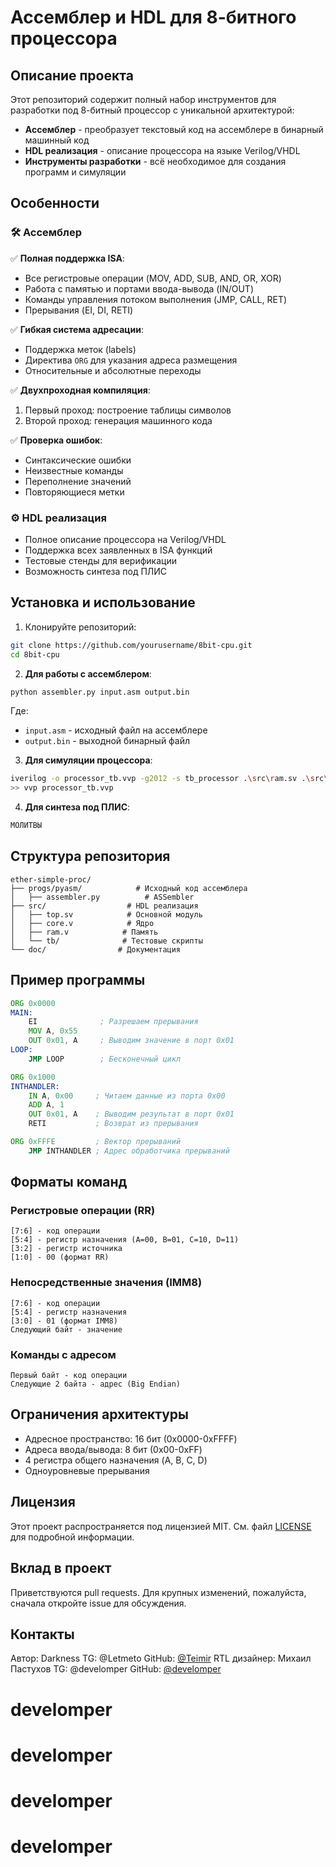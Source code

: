 # Ассемблер и HDL для 8-битного процессора

## Описание проекта

Этот репозиторий содержит полный набор инструментов для разработки под 8-битный процессор с уникальной архитектурой:

- **Ассемблер** - преобразует текстовый код на ассемблере в бинарный машинный код
- **HDL реализация** - описание процессора на языке Verilog/VHDL
- **Инструменты разработки** - всё необходимое для создания программ и симуляции

## Особенности

### 🛠 Ассемблер

✅ **Полная поддержка ISA**:

- Все регистровые операции (MOV, ADD, SUB, AND, OR, XOR)
- Работа с памятью и портами ввода-вывода (IN/OUT)
- Команды управления потоком выполнения (JMP, CALL, RET)
- Прерывания (EI, DI, RETI)

✅ **Гибкая система адресации**:

- Поддержка меток (labels)
- Директива `ORG` для указания адреса размещения
- Относительные и абсолютные переходы

✅ **Двухпроходная компиляция**:

1. Первый проход: построение таблицы символов
2. Второй проход: генерация машинного кода

✅ **Проверка ошибок**:

- Синтаксические ошибки
- Неизвестные команды
- Переполнение значений
- Повторяющиеся метки

### ⚙️ HDL реализация

- Полное описание процессора на Verilog/VHDL
- Поддержка всех заявленных в ISA функций
- Тестовые стенды для верификации
- Возможность синтеза под ПЛИС

## Установка и использование

1. Клонируйте репозиторий:

```bash
git clone https://github.com/yourusername/8bit-cpu.git
cd 8bit-cpu
```

2. **Для работы с ассемблером**:

```bash
python assembler.py input.asm output.bin
```

Где:

- `input.asm` - исходный файл на ассемблере
- `output.bin` - выходной бинарный файл

3. **Для симуляции процессора**:

```bash
iverilog -o processor_tb.vvp -g2012 -s tb_processor .\src\ram.sv .\src\core.sv .\src\top.sv .\src\rtc.sv  .\tb\tb_processor.sv
>> vvp processor_tb.vvp 
```

4. **Для синтеза под ПЛИС**:

```bash
МОЛИТВЫ
```

## Структура репозитория

```
ether-simple-proc/
├── progs/pyasm/            # Исходный код ассемблера
│   ├── assembler.py          # ASSembler
├── src/                  # HDL реализация
│   ├── top.sv            # Основной модуль 
│   ├── core.v            # Ядро
│   ├── ram.v            # Память
│   └── tb/              # Тестовые скрипты
└── doc/                # Документация
```

## Пример программы

```asm
ORG 0x0000
MAIN:
    EI              ; Разрешаем прерывания
    MOV A, 0x55
    OUT 0x01, A     ; Выводим значение в порт 0x01
LOOP:
    JMP LOOP        ; Бесконечный цикл

ORG 0x1000
INTHANDLER:
    IN A, 0x00     ; Читаем данные из порта 0x00
    ADD A, 1
    OUT 0x01, A    ; Выводим результат в порт 0x01
    RETI           ; Возврат из прерывания

ORG 0xFFFE         ; Вектор прерываний
    JMP INTHANDLER ; Адрес обработчика прерываний
```

## Форматы команд

### Регистровые операции (RR)

```
[7:6] - код операции
[5:4] - регистр назначения (A=00, B=01, C=10, D=11)
[3:2] - регистр источника
[1:0] - 00 (формат RR)
```

### Непосредственные значения (IMM8)

```
[7:6] - код операции
[5:4] - регистр назначения
[3:0] - 01 (формат IMM8)
Следующий байт - значение
```

### Команды с адресом

```
Первый байт - код операции
Следующие 2 байта - адрес (Big Endian)
```

## Ограничения архитектуры

- Адресное пространство: 16 бит (0x0000-0xFFFF)
- Адреса ввода/вывода: 8 бит (0x00-0xFF)
- 4 регистра общего назначения (A, B, C, D)
- Одноуровневые прерывания

## Лицензия

Этот проект распространяется под лицензией MIT. См. файл [LICENSE](LICENSE) для подробной информации.

## Вклад в проект

Приветствуются pull requests. Для крупных изменений, пожалуйста, сначала откройте issue для обсуждения.

## Контакты

Автор: Darkness
TG: @Letmeto
GitHub: [@Teimir](https://github.com/Teimir)
RTL дизайнер: Михаил Пастухов
TG: @develomper
GitHub: [@develomper](https://github.com/0x6D-developerBYmik34)

# develomper

# develomper

# develomper

# develomper
